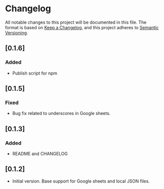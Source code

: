# Changelog

All notable changes to this project will be documented in this file.
The format is based on [Keep a Changelog](https://keepachangelog.com/en/1.0.0/),
and this project adheres to [Semantic Versioning](https://semver.org/spec/v2.0.0.html).

## [0.1.6]

### Added
- Publish script for npm

## [0.1.5]

### Fixed
- Bug fix related to underscores in Google sheets.

## [0.1.3]

### Added
- README and CHANGELOG 

## [0.1.2]

- Initial version. Base support for Google sheets and local JSON files.
